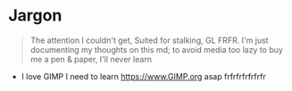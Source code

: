 # Jargon
> The attention I couldn't get, Suited for stalking, GL FRFR.
> I'm just documenting my thoughts on this md; to avoid media
> too lazy to buy me a pen & paper, I'll never learn
- I love GIMP I need to learn https://www.GIMP.org asap frfrfrfrfrfrfr
